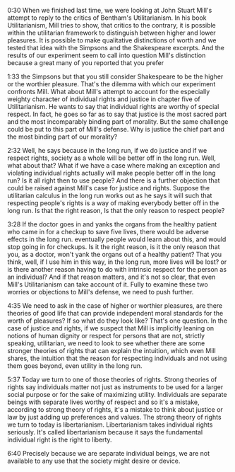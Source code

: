 0:30
When we finished last time,
we were looking at John Stuart Mill's
attempt to reply to the critics of Bentham's Utilitarianism.
In his book Utilitarianism, Mill tries to show, that critics
to the contrary, it is possible within the utilitarian framework
to distinguish between higher and lower pleasures.
It is possible to make qualitative distinctions of worth and we tested
that idea with the Simpsons and the Shakespeare excerpts.
And the results of our experiment seem to call into question
Mill's distinction because a great many of you reported that you prefer

1:33
the Simpsons but that you still consider Shakespeare to be
the higher or the worthier pleasure.
That's the dilemma with which our experiment confronts Mill.
What about Mill's attempt to account for the especially weighty character
of individual rights and justice in chapter five of Utilitarianism.
He wants to say that individual rights are worthy of special respect.
In fact, he goes so far as to say that justice is
the most sacred part and the most incomparably binding part
of morality.
But the same challenge could be put to this part of Mill's defense.
Why is justice the chief part and the most binding part of our morality?

2:32
Well, he says because in the long run,
if we do justice and if we respect rights,
society as a whole will be better off in the long run.
Well, what about that?
What if we have a case where making an exception and
violating individual rights actually will make people better off
in the long run?
Is it all right then to use people?
And there is a further objection that could be raised
against Mill's case for justice and rights.
Suppose the utilitarian calculus in the long run
works out as he says it will such that respecting people's rights
is a way of making everybody better off in the long run.
Is that the right reason,
Is that the only reason to respect people?

3:28
If the doctor goes in and yanks the organs from
the healthy patient who came in for a checkup
to save five lives,
there would be adverse effects in the long run.
eventually people would learn about this, and would stop going in for checkups.
Is it the right reason, is it the only reason that you, as a doctor, won't yank
the organs out of a healthy patient? That you think, well, if I use him in this
way, in the long run, more lives will be lost? or is there another reason having
to do with intrinsic respect for the person as an individual? And if that reason
matters, and it's not so clear, that even Mill's Utilitarianism can take account
of it. Fully to examine these two worries or objections to Mill's defense, we need
to push further.

4:35
We need to ask in the case of higher or worthier pleasures, are there theories
of good life that can provide independent moral standards for the worth of
pleasures? If so what do they look like? That's one question.
In the case of justice and rights, if we suspect that Mill is implicitly leaning
on notions of human dignity or respect for persons that are not, strictly speaking,
utilitarian, we need to look to see whether there are some stronger theories of
rights that can explain the intuition, which even Mill shares, the intuition that
the reason for respecting individuals and not using them goes beyond,
even utility in the long run.

5:37
Today we turn to one of those theories of rights. Strong theories of rights say
individuals matter not just as instruments to be used for a larger social purpose
or for the sake of maximizing utility. Individuals are separate beings with separate
lives worthy of respect and so it's a mistake, according to strong theory of rights,
it's a mistake to think about justice or law by just adding up preferences and values.
The strong theory of rights we turn to today is libertarianism.
Libertarianism takes individual rights seriously. It's called libertarianism because
it says the fundamental individual right is the right to liberty.

6:40
Precisely
because we are separate individual beings, we are not available to any use that
the society might desire or device.
